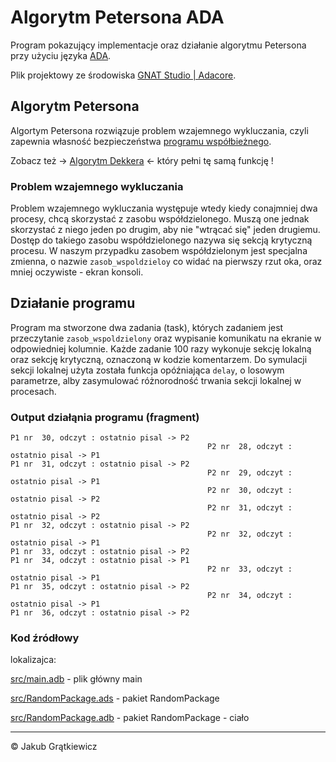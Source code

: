 # Algorytm Petersona ADA
Program pokazujący implementacje oraz działanie algorytmu Petersona przy użyciu języka [ADA](https://pl.wikipedia.org/wiki/Ada_(j%C4%99zyk_programowania)). 

Plik projektowy ze środowiska [GNAT Studio | Adacore](https://www.adacore.com/gnatpro/toolsuite/gnatstudio).

## Algorytm Petersona
Algortym Petersona rozwiązuje problem wzajemnego wykluczania, czyli zapewnia własność bezpieczeństwa [programu współbieżnego](https://pl.wikipedia.org/wiki/Przetwarzanie_wsp%C3%B3%C5%82bie%C5%BCne).

Zobacz też -> [Algorytm Dekkera](https://github.com/KGratkiewicz/Algorytm-Dekkera-ADA.git) <- który pełni tę samą funkcję !

### Problem wzajemnego wykluczania
Problem wzajemnego wykluczania występuje wtedy kiedy conajmniej dwa procesy, chcą skorzystać z zasobu współdzielonego. Muszą one jednak skorzystać z niego jeden po drugim, aby nie "wtrącać się" jeden drugiemu. Dostęp do takiego zasobu współdzielonego nazywa się sekcją krytyczną procesu. W naszym przypadku zasobem współdzielonym jest specjalna zmienna, o nazwie `zasob_wspoldzieloy` co widać na pierwszy rzut oka, oraz mniej oczywiste - ekran konsoli.

## Działanie programu
Program ma stworzone dwa zadania (task), których zadaniem jest przeczytanie `zasob_wspoldzielony` oraz wypisanie komunikatu na ekranie w odpowiedniej kolumnie. Każde zadanie 100 razy wykonuje sekcję lokalną oraz sekcję krytyczną, oznaczoną w kodzie komentarzem. Do symulacji sekcji lokalnej użyta została funkcja opóźniająca `delay`, o losowym parametrze, alby zasymulować różnorodność trwania sekcji lokalnej w procesach.

### Output działąnia programu (fragment)
```
P1 nr  30, odczyt : ostatnio pisal -> P2
                                            P2 nr  28, odczyt : ostatnio pisal -> P1
P1 nr  31, odczyt : ostatnio pisal -> P2
                                            P2 nr  29, odczyt : ostatnio pisal -> P1
                                            P2 nr  30, odczyt : ostatnio pisal -> P2
                                            P2 nr  31, odczyt : ostatnio pisal -> P2
P1 nr  32, odczyt : ostatnio pisal -> P2
                                            P2 nr  32, odczyt : ostatnio pisal -> P1
P1 nr  33, odczyt : ostatnio pisal -> P2
P1 nr  34, odczyt : ostatnio pisal -> P1
                                            P2 nr  33, odczyt : ostatnio pisal -> P1
P1 nr  35, odczyt : ostatnio pisal -> P2
                                            P2 nr  34, odczyt : ostatnio pisal -> P1
P1 nr  36, odczyt : ostatnio pisal -> P2

```

### Kod źródłowy 

lokalizajca:

[src/main.adb](/src/main.adb) - plik główny main

[src/RandomPackage.ads](/src/RandomPackage.ads) - pakiet RandomPackage

[src/RandomPackage.adb](/src/RandomPackage.adb) - pakiet RandomPackage - ciało


---
&copy; Jakub Grątkiewicz
